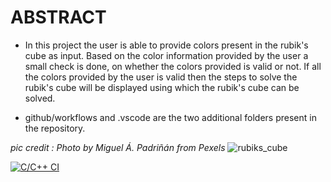 # ABSTRACT

* In this project the user is able to provide colors present in the rubik's cube as input. 
Based on the color information provided by the user a small check is done, on whether the colors provided is valid or not. 
If all the colors provided by the user is valid then the steps to solve the rubik's cube will be displayed using which the rubik's cube can be solved.

* github/workflows and .vscode are the two additional folders present in the repository.


*pic credit : Photo by Miguel Á. Padriñán from Pexels*
![rubiks_cube](https://user-images.githubusercontent.com/80764759/114990337-0af50b80-9eb6-11eb-8aad-db2ce8ef506b.jpg)


[![C/C++ CI](https://github.com/Sampanna-T/Mini_project_258116/actions/workflows/c_build.yml/badge.svg)](https://github.com/Sampanna-T/Mini_project_258116/actions/workflows/c_build.yml)
